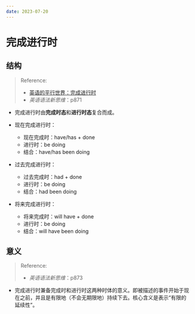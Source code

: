 ```yaml
---
date: 2023-07-20
---
```


# 完成进行时

## 结构

> Reference: 
> - [英语的平行世界：完成进行时](https://www.bilibili.com/video/BV1S7411T7ZX?p=6)
> - _英语语法新思维_：p871

- 完成进行时由**完成时态**和**进行时态**复合而成。

- 现在完成进行时：
  - 现在完成时：have/has + done
  - 进行时：be doing
  - 结合：have/has been doing
  
- 过去完成进行时：
  - 过去完成时：had + done
  - 进行时：be doing
  - 结合：had been doing

- 将来完成进行时：
  - 将来完成时：will have + done
  - 进行时：be doing
  - 结合：will have been doing

## 意义

> Reference: 
> - _英语语法新思维_：p873

- 完成进行时兼备完成时和进行时这两种时体的意义。即被描述的事件开始于现在之前，并且是有限地（不会无期限地）持续下去。核心含义是表示“有限的延续性”。
